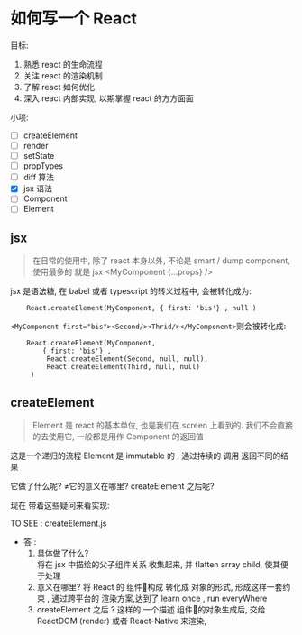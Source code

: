 # 如何写一个 React

目标: 
1. 熟悉 react 的生命流程
2. 关注 react 的渲染机制
3. 了解 react 如何优化
4. 深入 react 内部实现, 以期掌握 react 的方方面面

小项: 
- [ ] createElement
- [ ] render
- [ ] setState
- [ ] propTypes
- [ ] diff 算法
- [x] jsx 语法
- [ ] Component
- [ ] Element

## jsx
> 在日常的使用中, 除了 react 本身以外, 不论是 smart / dump component, 使用最多的 就是 jsx
> <MyComponent {...props} />

jsx 是语法糖, 在 babel 或者 typescript 的转义过程中, <MyComponent first="bis" /> 会被转化成为:
```
    React.createElement(MyComponent, { first: 'bis'} , null )
```

`<MyComponent first="bis"><Second/><Thrid/></MyComponent>`则会被转化成:
```react
    React.createElement(MyComponent, 
        { first: 'bis'} , 
         React.createElement(Second, null, null),
         React.createElement(Third, null, null)
     )
```

## createElement

> Element 是 react 的基本单位, 也是我们在 screen 上看到的. 我们不会直接的去使用它, 一般都是用作 Component 的返回值

这是一个递归的流程
Element 是 immutable 的 , 通过持续的 调用 返回不同的结果

它做了什么呢? ≠它的意义在哪里?
createElement 之后呢? 

现在 带着这些疑问来看实现: 

TO SEE : createElement.js

* 答 : 
    1. 具体做了什么?  
        将在 jsx 中描绘的父子组件关系 收集起来, 并 flatten array child, 使其便于处理
    2. 意义在哪里?
        将 React 的 组件🌲构成 转化成 对象的形式, 形成这样一套约束 , 通过跨平台的 渲染方案,达到了 learn once , run everyWhere
    3. createElement 之后 ?
        这样的 一个描述 组件🌲的对象生成后, 交给 ReactDOM (render) 或者 React-Native 来渲染,  
